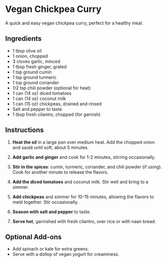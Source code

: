 # Vegan Chickpea Curry

A quick and easy vegan chickpea curry, perfect for a healthy meal.

## Ingredients

- 1 tbsp olive oil
- 1 onion, chopped
- 3 cloves garlic, minced
- 1 tbsp fresh ginger, grated
- 1 tsp ground cumin
- 1 tsp ground turmeric
- 1 tsp ground coriander
- 1/2 tsp chili powder (optional for heat)
- 1 can (14 oz) diced tomatoes
- 1 can (14 oz) coconut milk
- 1 can (15 oz) chickpeas, drained and rinsed
- Salt and pepper to taste
- 1 tbsp fresh cilantro, chopped (for garnish)

## Instructions

1. **Heat the oil** in a large pan over medium heat. Add the chopped onion and sauté until soft, about 5 minutes.

2. **Add garlic and ginger** and cook for 1-2 minutes, stirring occasionally.

3. **Stir in the spices**: cumin, turmeric, coriander, and chili powder (if using). Cook for another minute to release the flavors.

4. **Add the diced tomatoes** and coconut milk. Stir well and bring to a simmer.

5. **Add chickpeas** and simmer for 10-15 minutes, allowing the flavors to meld together. Stir occasionally.

6. **Season with salt and pepper** to taste.

7. **Serve hot**, garnished with fresh cilantro, over rice or with naan bread.

## Optional Add-ons

- Add spinach or kale for extra greens.
- Serve with a dollop of vegan yogurt for creaminess.
